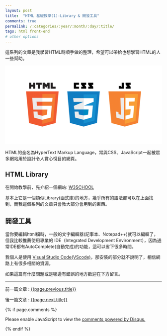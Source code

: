 ```yaml
---
layout: post
title:  "HTML 基礎教學(1)-Library & 開發工具"
comments: true
permalink: /:categories/:year/:month/:day/:title/
tags: html front-end
# other options
---
```


這系列的文章是我學習HTML時順手做的整理，希望可以帶給也想學習HTML的人一些幫助。

![html](/assets/2019-01-15-html_note_1_1.jpg)

HTML的全名為HyperText Markup Language，常與CSS、JavaScript一起被眾多網站用於設計令人賞心悅目的網頁。

## HTML Library

在開始教學前，先介紹一個網站: [W3SCHOOL](https://www.w3schools.com/html/)

基本上它是一個類似Library(函式庫)的地方，幾乎所有的語法都可以在上面找到，而我這個系列的文章只會教大部分會用到的東西。



## 開發工具

當你要編輯html檔時，一般的文字編輯器(記事本、Notepad++)就可以編輯了，但我比較推薦使用專業的 IDE（Integrated Development Environment），因為通常IDE都有AutoComplete(自動完成)的功能，這可以省下很多時間。

我個人是使用 [Visual Studio Code(VScode)](https://code.visualstudio.com/)，那安裝的部分就不說明了，相信網路上有很多相關的資源。

如果這篇有什麼問題或是哪邊有錯誤的地方歡迎在下方留言。

----

前一篇文章 : [{{page.previous.title}}]({{page.previous.url}})

後一篇文章 : [{{page.next.title}}]({{page.next.url}})

{% if page.comments %}
<div id="disqus_thread"></div>
<script>

/**
*  RECOMMENDED CONFIGURATION VARIABLES: EDIT AND UNCOMMENT THE SECTION BELOW TO INSERT DYNAMIC VALUES FROM YOUR PLATFORM OR CMS.
*  LEARN WHY DEFINING THESE VARIABLES IS IMPORTANT: https://disqus.com/admin/universalcode/#configuration-variables*/
/*
var disqus_config = function () {
this.page.url = PAGE_URL;  // Replace PAGE_URL with your page's canonical URL variable
this.page.identifier = PAGE_IDENTIFIER; // Replace PAGE_IDENTIFIER with your page's unique identifier variable
};
*/
(function() { // DON'T EDIT BELOW THIS LINE
var d = document, s = d.createElement('script');
s.src = 'https://dingdang827.disqus.com/embed.js';
s.setAttribute('data-timestamp', +new Date());
(d.head || d.body).appendChild(s);
})();
</script>
<noscript>Please enable JavaScript to view the <a href="https://disqus.com/?ref_noscript">comments powered by Disqus.</a></noscript>
                            
{% endif %}